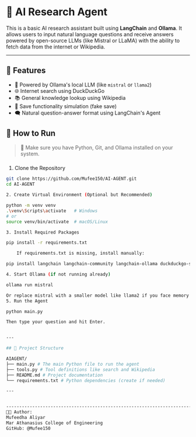 # 🧠 AI Research Agent

This is a basic AI research assistant built using **LangChain** and **Ollama**. It allows users to input natural language questions and receive answers powered by open-source LLMs (like Mistral or LLaMA) with the ability to fetch data from the internet or Wikipedia.



---

## 🔧 Features

- 🧠 Powered by Ollama's local LLM (like `mistral` or `llama2`)
- 🌐 Internet search using DuckDuckGo
- 📚 General knowledge lookup using Wikipedia
- 📝 Save functionality simulation (fake save)
- 🗨️ Natural question-answer format using LangChain's Agent


## 🚀 How to Run

> 📌 Make sure you have Python, Git, and Ollama installed on your system.

### 

1. Clone the Repository

```bash
git clone https://github.com/Mufee150/AI-AGENT.git
cd AI-AGENT

2. Create Virtual Environment (Optional but Recommended)

python -m venv venv
.\venv\Scripts\activate   # Windows
# or
source venv/bin/activate  # macOS/Linux

3. Install Required Packages

pip install -r requirements.txt

    If requirements.txt is missing, install manually:

pip install langchain langchain-community langchain-ollama duckduckgo-search wikipedia

4. Start Ollama (if not running already)

ollama run mistral

Or replace mistral with a smaller model like llama2 if you face memory issues.
5. Run the Agent

python main.py

Then type your question and hit Enter.


---

## 📁 Project Structure

AIAGENT/
├── main.py # The main Python file to run the agent
├── tools.py # Tool definitions like search and Wikipedia
├── README.md # Project documentation
└── requirements.txt # Python dependencies (create if needed)

---


---------------------------------------------------------------------------------------------------------------------------------------------------
👩‍💻 Author:
Mufeedha Aliyar
Mar Athanasius College of Engineering
GitHub: @Mufee150
